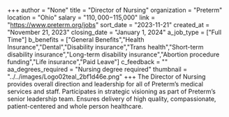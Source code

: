 +++
author = "None"
title = "Director of Nursing"
organization = "Preterm"
location = "Ohio"
salary = "$110,000-$115,000"
link = "https://www.preterm.org/jobs"
sort_date = "2023-11-21"
created_at = "November 21, 2023"
closing_date = "January 1, 2024"
a_job_type = ["Full Time"]
b_benefits = ["General Benefits","Health Insurance","Dental","Disability insurance","Trans health","Short-term disability insurance","Long-term disability insurance","Abortion procedure funding","Life insurance","Paid Leave"]
c_feedback = ""
aa_degrees_required = "Nursing degree required"
thumbnail = "../../images/Logo02teal_2bf1d46e.png"
+++
The Director of Nursing provides overall direction and leadership for all of Preterm’s medical services and staff. Participates in strategic visioning as part of Preterm’s senior leadership team. Ensures delivery of high quality, compassionate, patient-centered and whole person healthcare.